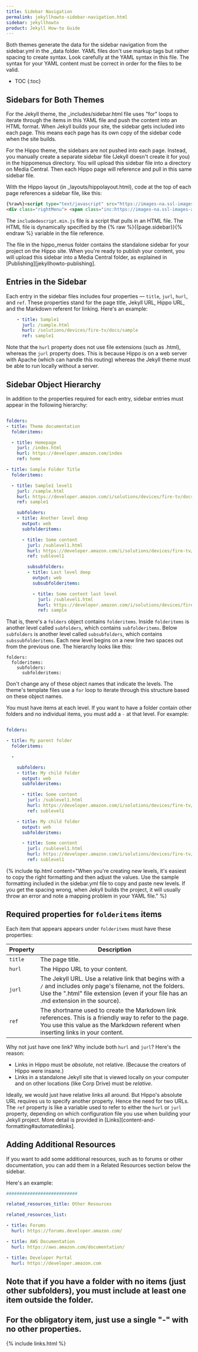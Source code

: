 ```yaml
---
title: Sidebar Navigation
permalink: jekyllhowto-sidebar-navigation.html
sidebar: jekyllhowto
product: Jekyll How-to Guide
---
```


Both themes generate the data for the sidebar navigation from the sidebar.yml in the \_data folder. YAML files don't use markup tags but rather spacing to create syntax. Look carefully at the YAML syntax in this file. The syntax for your YAML content must be correct in order for the files to be valid.

* TOC
{:toc}

## Sidebars for Both Themes

For the Jekyll theme, the \_includes/sidebar.html file uses "for" loops to iterate through the items in this YAML file and push the content into an HTML format. When Jekyll builds your site, the sidebar gets included into each page. This means each page has its own copy of the sidebar code when the site builds.

For the Hippo theme, the sidebars are not pushed into each page. Instead, you manually create a separate sidebar file (Jekyll doesn't create it for you) in the hippomenus directory. You will upload this sidebar file into a directory on Media Central. Then each Hippo page will reference and pull in this same sidebar file.

With the Hippo layout (in \_layouts/hippolayout.html), code at the top of each page references a sidebar file, like this:

```html
{%raw%}<script type="text/javascript" src="https://images-na.ssl-images-amazon.com/images/G/01/mobile-apps/devportal/includescript.min._TTH_.js"></script>
<div class="rightMenu"> <span class="inc:https://images-na.ssl-images-amazon.com/images/G/01/mobile-apps/devportal/menus/{{page.sidebar}}._TTH_.html"> </span></div>{%endraw%}
```

The `includedescript.min.js` file is a script that pulls in an HTML file. The HTML file is dynamically specified by the {% raw %}{{page.sidebar}}{% endraw %} variable in the file reference.

The file in the hippo_menus folder contains the standalone sidebar for your project on the Hippo site. When you're ready to publish your content, you will upload this sidebar into a Media Central folder, as explained in [Publishing][jekyllhowto-publishing].

## Entries in the Sidebar

Each entry in the sidebar files includes four properties &mdash; `title`, `jurl`, `hurl`, and `ref`. These properties stand for the page title, Jekyll URL, Hippo URL, and the Markdown referent for linking. Here's an example:

```yaml
    - title: Sample1
      jurl: /sample.html
      hurl: /solutions/devices/fire-tv/docs/sample
      ref: sample1
```

Note that the `hurl` property does not use file extensions (such as .html), whereas the `jurl` property does. This is because Hippo is on a web server with Apache (which can handle this routing) whereas the Jekyll theme must be able to run locally without a server.

## Sidebar Object Hierarchy

In addition to the properties required for each entry, sidebar entries must appear in the following hierarchy:

``` yaml

folders:
- title: Theme documentation
  folderitems:

  - title: Homepage
    jurl: /index.html
    hurl: https://developer.amazon.com/index
    ref: home

- title: Sample Folder Title
  folderitems:

  - title: Sample1 level1
    jurl: /sample.html
    hurl: https://developer.amazon.com/i/solutions/devices/fire-tv/docs/sample1-level1
    ref: sample1

    subfolders:
    - title: Another level deep
      output: web
      subfolderitems:

      - title: Some content
        jurl: /sublevel1.html
        hurl: https://developer.amazon.com/i/solutions/devices/fire-tv/docs/sample1-level2
        ref: sublevel1

        subsubfolders:
        - title: Last level deep
          output: web
          subsubfolderitems:

          - title: Some content last level
            jurl: /sublevel1.html
            hurl: https://developer.amazon.com/i/solutions/devices/fire-tv/docs/sample1-level3
            ref: sample

```

That is, there's a `folders` object contains `folderitems`. Inside `folderitems` is another level called `subfolders`, which contains `subfolderitems`. Below `subfolders` is another level called `subsubfolders`, which contains `subssubfolderitems`. Each new level begins on a new line two spaces out from the previous one. The hierarchy looks like this:

```
folders:
  folderitems:
    subfolders:
      subfolderitems:
```

Don't change any of these object names that indicate the levels. The theme's template files use a `for` loop to iterate through this structure based on these object names.

You must have items at each level. If you want to have a folder contain other folders and no individual items, you must add a `-` at that level. For example:

``` yaml

folders:

- title: My parent folder
  folderitems:

  -

    subfolders:
    - title: My child folder
      output: web
      subfolderitems:

      - title: Some content
        jurl: /sublevel1.html
        hurl: https://developer.amazon.com/i/solutions/devices/fire-tv/docs/sample1-level2
        ref: sublevel1

    - title: My child folder
      output: web
      subfolderitems:

      - title: Some content
        jurl: /sublevel1.html
        hurl: https://developer.amazon.com/i/solutions/devices/fire-tv/docs/sample1-level2
        ref: sublevel1

```

{% include tip.html content="When you're creating new levels, it's easiest to copy the right formatting and then adjust the values. Use the sample formatting included in the sidebar.yml file to copy and paste new levels. If you get the spacing wrong, when Jekyll builds the project, it will usually throw an error and note a mapping problem in your YAML file." %}

## Required properties for `folderitems` items

Each item that appears appears under `folderitems` must have these properties:

| Property | Description |
|-----|-------|
| `title` | The page title. |
| `hurl` | The Hippo URL to your content.|
| `jurl` | The Jekyll URL. Use a relative link that begins with a `/` and includes only page's filename, not the folders. Use the ".html" file extension (even if your file has an .md extension in the source). |
| `ref` | The shortname used to create the Markdown link references. This is a friendly way to refer to the page. You use this value as the Markdown referent when inserting links in your content. |

Why not just have one link? Why include both `hurl` and `jurl`? Here's the reason:

*  Links in Hippo must be *absolute*, not relative. (Because the creators of Hippo were insane.)
*  Links in a standalone Jekyll site that is viewed locally on your computer and on other locations (like Corp Drive) must be *relative*.

Ideally, we would just have relative links all around. But Hippo's absolute URL requires us to specify another property. Hence the need for two URLs. The `ref` property is like a variable used to refer to either the `hurl` or `jurl` property, depending on which configuration file you use when building your Jekyll project. More detail is provided in [Links][content-and-formatting#automatedlinks].

## Adding Additional Resources

If you want to add some additional resources, such as to forums or other documentation, you can add them in a Related Resources section below the sidebar.

Here's an example:


```yaml
###########################

related_resources_title: Other Resources

related_resources_list:

- title: Forums
  hurl: https://forums.developer.amazon.com/

- title: AWS Documentation
  hurl: https://aws.amazon.com/documentation/

- title: Developer Portal
  hurl: https://developer.amazon.com
```

## Note that if you have a folder with no items (just other subfolders), you must include at least one item outside the folder.
## For the obligatory item, just use a single "-" with no other properties.


{% include links.html %}
